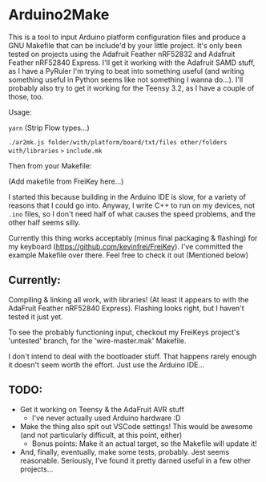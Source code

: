 # Arduino2Make

This is a tool to input Arduino platform configuration files and produce a GNU
Makefile that can be include'd by your little project. It's only been tested on
projects using the Adafruit Feather nRF52832 and Adafruit Feather nRF52840
Express. I'll get it working with the Adafruit SAMD stuff, as I have a PyRuler
I'm trying to beat into something useful (and writing something useful in
Python seems like not something I wanna do...). I'll probably also try to get it working for the Teensy 3.2, as I have a couple of those, too.

Usage:

`yarn` (Strip Flow types...)

`./ar2mk.js folder/with/platform/board/txt/files other/folders with/libraries`
`>` `include.mk`

Then from your Makefile:

(Add makefile from FreiKey here...)

I started this because building in the Arduino IDE is slow, for a variety of
reasons that I could go into. Anyway, I write C++ to run on my devices, not
`.ino` files, so I don't need half of what causes the speed problems, and the
other half seems silly.

Currently this thing works acceptably (minus final packaging & flashing) for
my keyboard (https://github.com/kevinfrei/FreiKey). I've committed the example
Makefile over there. Feel free to check it out (Mentioned below)

## Currently:

Compiling & linking all work, with libraries! (At least it appears to with the
AdaFruit Feather nRF52840 Express). Flashing looks right, but I haven't tested
it just yet.

To see the probably functioning input, checkout my FreiKeys project's
'untested' branch, for the 'wire-master.mak' Makefile.

I don't intend to deal with the bootloader stuff. That happens rarely enough it
doesn't seem worth the effort. Just use the Arduino IDE...

## TODO:

- Get it working on Teensy & the AdaFruit AVR stuff
  - I've never actually used Arduino hardware :D
- Make the thing also spit out VSCode settings! This would be awesome (and not
particularly difficult, at this point, either)
  - Bonus points: Make it an actual target, so the Makefile will update it!
- And, finally, eventually, make some tests, probably. Jest seems reasonable.
  Seriously, I've found it pretty darned useful in a few other projects...
